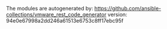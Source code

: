 The modules are autogenerated by:
https://github.com/ansible-collections/vmware_rest_code_generator
version: 94e0e67998a2dd246a61513e6753c8ff17ebc95f
